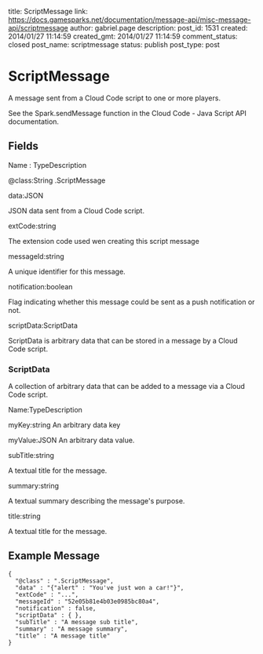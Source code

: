 title: ScriptMessage
link: https://docs.gamesparks.net/documentation/message-api/misc-message-api/scriptmessage
author: gabriel.page
description: 
post_id: 1531
created: 2014/01/27 11:14:59
created_gmt: 2014/01/27 11:14:59
comment_status: closed
post_name: scriptmessage
status: publish
post_type: post

<!--A message sent from a Cloud Code script to one or more players. -->

# ScriptMessage

A message sent from a Cloud Code script to one or more players.

See the Spark.sendMessage function in the Cloud Code - Java Script API documentation.

## Fields

Name : TypeDescription

@class:String
.ScriptMessage

data:JSON

JSON data sent from a Cloud Code script.

extCode:string

The extension code used wen creating this script message

messageId:string

A unique identifier for this message.

notification:boolean

Flag indicating whether this message could be sent as a push notification or not.

scriptData:ScriptData

ScriptData is arbitrary data that can be stored in a message by a Cloud Code script.

### ScriptData

A collection of arbitrary data that can be added to a message via a Cloud Code script.

Name:TypeDescription

myKey:string
An arbitrary data key

myValue:JSON
An arbitrary data value.

subTitle:string

A textual title for the message.

summary:string

A textual summary describing the message's purpose.

title:string

A textual title for the message.

  


## Example Message
    
    
    {
      "@class" : ".ScriptMessage",
      "data" : "{"alert" : "You've just won a car!"}",
      "extCode" : "...",
      "messageId" : "52e05b81e4b03e0985bc80a4",
      "notification" : false,
      "scriptData" : { },
      "subTitle" : "A message sub title",
      "summary" : "A message summary",
      "title" : "A message title"
    }